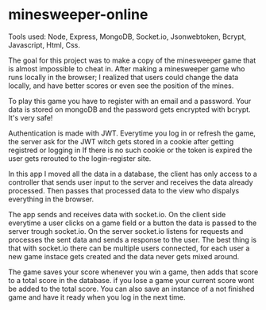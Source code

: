 # minesweeper-online

Tools used:   Node,   Express,   MongoDB,   Socket.io,    Jsonwebtoken,    Bcrypt,    Javascript,    Html,    Css.

The goal for this project was to make a copy of the minesweeper game that is almost impossible to cheat in.
After making a minesweeper game who runs locally in the browser; I realized that users could change the data locally, and have better scores or even see the position of the mines.

To play this game you have to register with an email and a password.
Your data is stored on mongoDB and the password gets encrypted with bcrypt.
It's very safe!

Authentication is made with JWT.
Everytime you log in or refresh the game, the server ask for the JWT witch gets stored in a cookie after getting registred or logging in
If there is no such cookie or the token is expired the user gets rerouted to the login-register site.

In this app I moved all the data in a database, the client has only access to a controller that sends user input to the server and receives the data already processed.
Then passes that processed data to the view who dispalys everything in the browser.

The app sends and receives data with socket.io.
On the client side everytime a user clicks on a game field or a button the data is passed to the server trough socket.io.
On the server socket.io listens for requests and processes the sent data and sends a response to the user.
The best thing is that with socket.io there can be multiple users connected, for each user a new game instace gets created and the data never gets mixed around.

The game saves your score whenever you win a game, then adds that score to a total score in the database.
if you lose a game your current score wont be added to the total score.
You can also save an instance of a not finished game and have it ready when you log in the next time.
